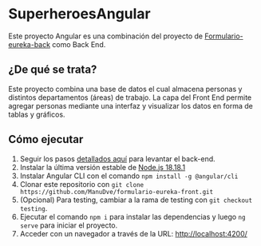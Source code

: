 # SuperheroesAngular

Este proyecto Angular es una combinación del proyecto de [Formulario-eureka-back](https://github.com/ManuDve/formulario-eureka-back) como Back End.

## ¿De qué se trata?

Este proyecto combina una base de datos el cual almacena personas y distintos departamentos (áreas) de trabajo. La capa del Front End permite agregar personas mediante una interfaz y visualizar los datos en forma de tablas y gráficos.

## Cómo ejecutar

1. Seguir los pasos [detallados aquí](https://github.com/ManuDve/formulario-eureka-back) para levantar el back-end.
2. Instalar la última versión estable de [Node.js 18.18.1](https://nodejs.org/es/download)
3. Instalar Angular CLI con el comando `npm install -g @angular/cli`
4. Clonar este repositorio con `git clone https://github.com/ManuDve/formulario-eureka-front.git`
5. (Opcional) Para testing, cambiar a la rama de testing con `git checkout testing`.
6. Ejecutar el comando `npm i` para instalar las dependencias  y luego `ng serve` para iniciar el proyecto.
7. Acceder con un navegador a través de la URL: [http://localhost:4200/](http://localhost:4200/)
